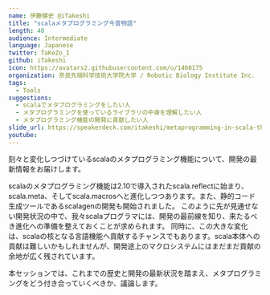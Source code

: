 ```yaml
---
name: 伊藤健史 @iTakeshi
title: "scalaメタプログラミング今昔物語"
length: 40
audience: Intermediate
language: Japanese
twitter: TaKeZo_I
github: iTakeshi
icon: https://avatars2.githubusercontent.com/u/1460175
organization: 奈良先端科学技術大学院大学 / Robotic Biology Institute Inc.
tags:
  - Tools
suggestions:
  - scalaでメタプログラミングをしたい人
  - メタプログラミングを使っているライブラリの中身を理解したい人
  - メタプログラミング機能の開発に貢献したい人
slide_url: https://speakerdeck.com/itakeshi/metaprogramming-in-scala-the-past-and-the-present  
youtube: 
---
```

刻々と変化しつづけているscalaのメタプログラミング機能について、開発の最新情報をお届けします。

scalaのメタプログラミング機能は2.10で導入されたscala.reflectに始まり、scala.meta、そしてscala.macrosへと進化しつつあります。また、静的コード生成ツールであるscalagenの開発も開始されました。
このように先が見通せない開発状況の中で、我々scalaプログラマには、開発の最前線を知り、来たるべき進化への準備を整えておくことが求められます。
同時に、この大きな変化は、scalaの核となる言語機能へ貢献するチャンスでもあります。scala本体への貢献は難しいかもしれませんが、開発途上のマクロシステムにはまだまだ貢献の余地が広く残されています。

本セッションでは、これまでの歴史と開発の最新状況を踏まえ、メタプログラミングをどう付き合っていくべきか、議論します。
